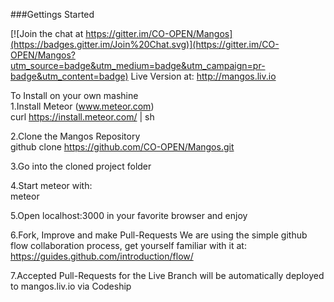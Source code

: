 ###Gettings Started

[![Join the chat at https://gitter.im/CO-OPEN/Mangos](https://badges.gitter.im/Join%20Chat.svg)](https://gitter.im/CO-OPEN/Mangos?utm_source=badge&utm_medium=badge&utm_campaign=pr-badge&utm_content=badge)
Live Version at: http://mangos.liv.io

To Install on your own mashine  
1.Install Meteor (www.meteor.com)  
curl https://install.meteor.com/ | sh  

2.Clone the Mangos Repository  
github clone https://github.com/CO-OPEN/Mangos.git  

3.Go into the cloned project folder   

4.Start meteor with:  
meteor  

5.Open localhost:3000 in your favorite browser and enjoy  

6.Fork, Improve and make Pull-Requests
We are using the simple github flow collaboration process, get yourself familiar with it at:  
https://guides.github.com/introduction/flow/

7.Accepted Pull-Requests for the Live Branch will be automatically deployed to mangos.liv.io via Codeship 